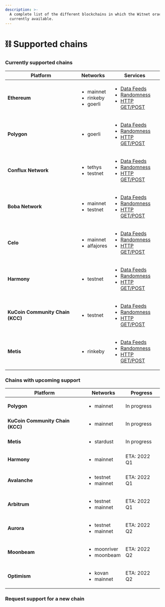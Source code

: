 ```yaml
---
description: >-
  A complete list of the different blockchains in which the Witnet oracle is
  currently available.
---
```


# ⛓ Supported chains

### Currently supported chains

| Platform                         | Networks                                                 | Services                                                                                                                                                                                                                                                                                                                                                                                 |
| -------------------------------- | -------------------------------------------------------- | ---------------------------------------------------------------------------------------------------------------------------------------------------------------------------------------------------------------------------------------------------------------------------------------------------------------------------------------------------------------------------------------- |
| **Ethereum**                     | <ul><li>mainnet</li><li>rinkeby</li><li>goerli</li></ul> | <ul><li><a href="../smart-contracts/witnet-data-feeds/contract-addresses/ethereum-data-feeds.md">Data Feeds</a></li><li><a href="../smart-contracts/witnet-randomness-oracle/contract-addresses.md#ethereum">Randomness</a></li><li><a href="../smart-contracts/apis-and-http-get-post-oracle/contracts-addresses.md#ethereum">HTTP GET/POST</a></li></ul>                               |
| **Polygon**                      | <ul><li>goerli</li></ul>                                 | <ul><li><a href="../smart-contracts/witnet-data-feeds/contract-addresses/polygon-data-feeds.md">Data Feeds</a></li><li><a href="../smart-contracts/witnet-randomness-oracle/contract-addresses.md#polygon">Randomness</a></li><li><a href="../smart-contracts/apis-and-http-get-post-oracle/contracts-addresses.md#polygon">HTTP GET/POST</a></li></ul>                                  |
| **Conflux Network**              | <ul><li>tethys</li><li>testnet</li></ul>                 | <p></p><ul><li><a href="../smart-contracts/witnet-data-feeds/contract-addresses/conflux-data-feeds.md">Data Feeds</a></li><li><a href="../smart-contracts/witnet-randomness-oracle/contract-addresses.md#conflux-network">Randomness</a></li><li><a href="../smart-contracts/apis-and-http-get-post-oracle/contracts-addresses.md#conflux-network">HTTP GET/POST</a></li></ul>           |
| **Boba Network**                 | <ul><li>mainnet</li><li>testnet</li></ul>                | <p></p><ul><li><a href="../smart-contracts/witnet-data-feeds/contract-addresses/boba-data-feeds.md">Data Feeds</a></li><li><a href="../smart-contracts/witnet-randomness-oracle/contract-addresses.md#boba-network">Randomness</a></li><li><a href="../smart-contracts/apis-and-http-get-post-oracle/contracts-addresses.md#boba-network">HTTP GET/POST</a></li></ul>                    |
| **Celo**                         | <ul><li>mainnet</li><li>alfajores</li></ul>              | <p></p><ul><li><a href="../smart-contracts/witnet-data-feeds/contract-addresses/celo-data-feeds.md">Data Feeds</a></li><li><a href="../smart-contracts/witnet-randomness-oracle/contract-addresses.md#celo">Randomness</a></li><li><a href="../smart-contracts/apis-and-http-get-post-oracle/contracts-addresses.md#celo">HTTP GET/POST</a></li></ul>                                    |
| **Harmony**                      | <ul><li>testnet</li></ul>                                | <ul><li><a href="../smart-contracts/witnet-data-feeds/contract-addresses/harmony-data-feeds.md">Data Feeds</a></li><li><a href="../smart-contracts/witnet-randomness-oracle/contract-addresses.md#harmony">Randomness</a></li><li><a href="../smart-contracts/apis-and-http-get-post-oracle/contracts-addresses.md#harmony">HTTP GET/POST</a></li></ul>                                  |
| **KuCoin Community Chain (KCC)** | <ul><li>testnet</li></ul>                                | <p></p><ul><li><a href="../smart-contracts/witnet-data-feeds/contract-addresses/kcc-data-feeds.md">Data Feeds</a></li><li><a href="../smart-contracts/witnet-randomness-oracle/contract-addresses.md#kucoin-community-chain">Randomness</a></li><li><a href="../smart-contracts/apis-and-http-get-post-oracle/contracts-addresses.md#kucoin-community-chain">HTTP GET/POST</a></li></ul> |
| **Metis**                        | <ul><li>rinkeby</li></ul>                                | <p></p><ul><li><a href="../smart-contracts/witnet-data-feeds/contract-addresses/metis-data-feeds.md">Data Feeds</a></li><li><a href="../smart-contracts/witnet-randomness-oracle/contract-addresses.md#metis">Randomness</a></li><li><a href="../smart-contracts/apis-and-http-get-post-oracle/contracts-addresses.md#metis">HTTP GET/POST</a></li></ul>                                 |

### Chains with upcoming support

| Platform                         | Networks                                     | Progress     |
| -------------------------------- | -------------------------------------------- | ------------ |
| **Polygon**                      | <ul><li>mainnet</li></ul>                    | In progress  |
| **KuCoin Community Chain (KCC)** | <ul><li>mainnet</li></ul>                    | In progress  |
| **Metis**                        | <ul><li>stardust</li></ul>                   | In progress  |
| **Harmony**                      | <ul><li>mainnet</li></ul>                    | ETA: 2022 Q1 |
| **Avalanche**                    | <ul><li>testnet</li><li>mainnet</li></ul>    | ETA: 2022 Q1 |
| **Arbitrum**                     | <ul><li>testnet</li><li>mainnet</li></ul>    | ETA: 2022 Q1 |
| **Aurora**                       | <ul><li>testnet</li><li>mainnet</li></ul>    | ETA: 2022 Q2 |
| **Moonbeam**                     | <ul><li>moonriver</li><li>moonbeam</li></ul> | ETA: 2022 Q2 |
| **Optimism**                     | <ul><li>kovan</li><li>mainnet</li></ul>      | ETA: 2022 Q2 |

### Request support for a new chain

